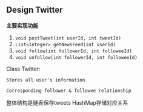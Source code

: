 ## Design Twitter

**主要实现功能**
1. `void postTweet(int userId, int tweetId)`
2. `List<Integer> getNewsFeed(int userId)`
3. `void follow(int followerId, int followeeId)`
4. `void unfollow(int followerId, int followeeId)`

Class Twitter:
```
Stores all user's information

Corresponding follower & followee relationship
```

整体结构是链表保存tweets HashMap存储对应关系





